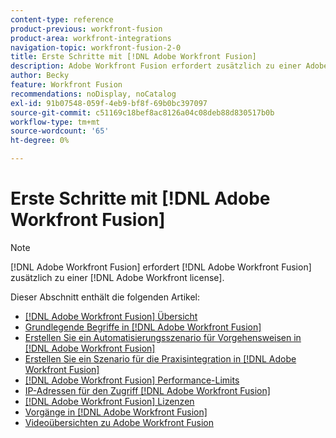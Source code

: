 ```yaml
---
content-type: reference
product-previous: workfront-fusion
product-area: workfront-integrations
navigation-topic: workfront-fusion-2-0
title: Erste Schritte mit [!DNL Adobe Workfront Fusion]
description: Adobe Workfront Fusion erfordert zusätzlich zu einer Adobe Workfront-Lizenz eine Adobe Workfront Fusion-Lizenz.
author: Becky
feature: Workfront Fusion
recommendations: noDisplay, noCatalog
exl-id: 91b07548-059f-4eb9-bf8f-69b0bc397097
source-git-commit: c51169c18bef8ac8126a04c08deb88d830517b0b
workflow-type: tm+mt
source-wordcount: '65'
ht-degree: 0%

---
```


# Erste Schritte mit [!DNL Adobe Workfront Fusion]

>[!NOTE]
>
>[!DNL Adobe Workfront Fusion] erfordert [!DNL Adobe Workfront Fusion] zusätzlich zu einer [!DNL Adobe Workfront license].

Dieser Abschnitt enthält die folgenden Artikel:

* [[!DNL Adobe Workfront Fusion] Übersicht](../../workfront-fusion/get-started/workfront-fusion-overview.md)
* [Grundlegende Begriffe in [!DNL Adobe Workfront Fusion]](../../workfront-fusion/get-started/basic-terms.md)
* [Erstellen Sie ein Automatisierungsszenario für Vorgehensweisen in [!DNL Adobe Workfront Fusion]](../../workfront-fusion/get-started/create-a-practice-automation-scenario.md)
* [Erstellen Sie ein Szenario für die Praxisintegration in [!DNL Adobe Workfront Fusion]](../../workfront-fusion/get-started/create-a-practice-scenario.md)
* [[!DNL Adobe Workfront Fusion] Performance-Limits](../../workfront-fusion/get-started/fusion-performance-guardrails.md)
* [IP-Adressen für den Zugriff [!DNL Adobe Workfront Fusion]](../../workfront-fusion/get-started/ip-addresses-for-fusion.md)
* [[!DNL Adobe Workfront Fusion] Lizenzen](../../workfront-fusion/get-started/license-automation-vs-integration.md)
* [Vorgänge in [!DNL Adobe Workfront Fusion]](../../workfront-fusion/get-started/operations-in-workfront-fusion.md)
* [Videoübersichten zu Adobe Workfront Fusion](/help/quicksilver/workfront-fusion/get-started/fusion-basics-videos.md)
